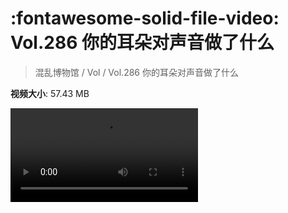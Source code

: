 # :fontawesome-solid-file-video: Vol.286 你的耳朵对声音做了什么

> 混乱博物馆 / Vol / Vol.286 你的耳朵对声音做了什么

**视频大小**: 57.43 MB

<div class="video"><video src="https://file.hsyhx.top/archive/286.mp4" controls preload>🤔 您的浏览器不支持 video 标签</video></div>